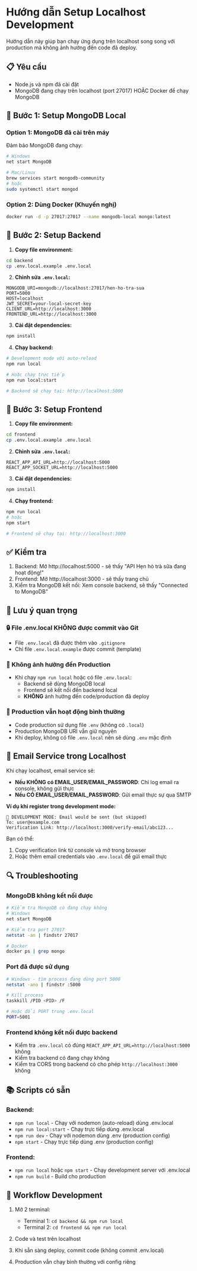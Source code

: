 # Hướng dẫn Setup Localhost Development

Hướng dẫn này giúp bạn chạy ứng dụng trên localhost song song với production mà không ảnh hưởng đến code đã deploy.

## 📋 Yêu cầu

- Node.js và npm đã cài đặt
- MongoDB đang chạy trên localhost (port 27017) HOẶC Docker để chạy MongoDB

## 🚀 Bước 1: Setup MongoDB Local

### Option 1: MongoDB đã cài trên máy
Đảm bảo MongoDB đang chạy:
```bash
# Windows
net start MongoDB

# Mac/Linux
brew services start mongodb-community
# hoặc
sudo systemctl start mongod
```

### Option 2: Dùng Docker (Khuyến nghị)
```bash
docker run -d -p 27017:27017 --name mongodb-local mongo:latest
```

## 🔧 Bước 2: Setup Backend

1. **Copy file environment:**
```bash
cd backend
cp .env.local.example .env.local
```

2. **Chỉnh sửa `.env.local`:**
```env
MONGODB_URI=mongodb://localhost:27017/hen-ho-tra-sua
PORT=5000
HOST=localhost
JWT_SECRET=your-local-secret-key
CLIENT_URL=http://localhost:3000
FRONTEND_URL=http://localhost:3000
```

3. **Cài đặt dependencies:**
```bash
npm install
```

4. **Chạy backend:**
```bash
# Development mode với auto-reload
npm run local

# Hoặc chạy trực tiếp
npm run local:start

# Backend sẽ chạy tại: http://localhost:5000
```

## 🎨 Bước 3: Setup Frontend

1. **Copy file environment:**
```bash
cd frontend
cp .env.local.example .env.local
```

2. **Chỉnh sửa `.env.local`:**
```env
REACT_APP_API_URL=http://localhost:5000
REACT_APP_SOCKET_URL=http://localhost:5000
```

3. **Cài đặt dependencies:**
```bash
npm install
```

4. **Chạy frontend:**
```bash
npm run local
# hoặc
npm start

# Frontend sẽ chạy tại: http://localhost:3000
```

## ✅ Kiểm tra

1. Backend: Mở http://localhost:5000 - sẽ thấy "API Hẹn hò trà sữa đang hoạt động!"
2. Frontend: Mở http://localhost:3000 - sẽ thấy trang chủ
3. Kiểm tra MongoDB kết nối: Xem console backend, sẽ thấy "Connected to MongoDB"

## 📝 Lưu ý quan trọng

### 🔒 File .env.local KHÔNG được commit vào Git
- File `.env.local` đã được thêm vào `.gitignore`
- Chỉ file `.env.local.example` được commit (template)

### 🔄 Không ảnh hưởng đến Production
- Khi chạy `npm run local` hoặc có file `.env.local`:
  - Backend sẽ dùng MongoDB local
  - Frontend sẽ kết nối đến backend local
  - **KHÔNG** ảnh hưởng đến code/production đã deploy

### 🚀 Production vẫn hoạt động bình thường
- Code production sử dụng file `.env` (không có `.local`)
- Production MongoDB URI vẫn giữ nguyên
- Khi deploy, không có file `.env.local` nên sẽ dùng `.env` mặc định

## 📧 Email Service trong Localhost

Khi chạy localhost, email service sẽ:
- **Nếu KHÔNG có EMAIL_USER/EMAIL_PASSWORD**: Chỉ log email ra console, không gửi thực
- **Nếu CÓ EMAIL_USER/EMAIL_PASSWORD**: Gửi email thực sự qua SMTP

**Ví dụ khi register trong development mode:**
```
📧 DEVELOPMENT MODE: Email would be sent (but skipped)
To: user@example.com
Verification Link: http://localhost:3000/verify-email/abc123...
```

Bạn có thể:
1. Copy verification link từ console và mở trong browser
2. Hoặc thêm email credentials vào `.env.local` để gửi email thực

## 🔍 Troubleshooting

### MongoDB không kết nối được
```bash
# Kiểm tra MongoDB có đang chạy không
# Windows
net start MongoDB

# Kiểm tra port 27017
netstat -an | findstr 27017

# Docker
docker ps | grep mongo
```

### Port đã được sử dụng
```bash
# Windows - tìm process đang dùng port 5000
netstat -ano | findstr :5000

# Kill process
taskkill /PID <PID> /F

# Hoặc đổi PORT trong .env.local
PORT=5001
```

### Frontend không kết nối được backend
- Kiểm tra `.env.local` có đúng `REACT_APP_API_URL=http://localhost:5000` không
- Kiểm tra backend có đang chạy không
- Kiểm tra CORS trong backend có cho phép `http://localhost:3000` không

## 📚 Scripts có sẵn

### Backend:
- `npm run local` - Chạy với nodemon (auto-reload) dùng .env.local
- `npm run local:start` - Chạy trực tiếp dùng .env.local
- `npm run dev` - Chạy với nodemon dùng .env (production config)
- `npm start` - Chạy trực tiếp dùng .env (production config)

### Frontend:
- `npm run local` hoặc `npm start` - Chạy development server với .env.local
- `npm run build` - Build cho production

## 🎯 Workflow Development

1. Mở 2 terminal:
   - Terminal 1: `cd backend && npm run local`
   - Terminal 2: `cd frontend && npm run local`

2. Code và test trên localhost
3. Khi sẵn sàng deploy, commit code (không commit .env.local)
4. Production vẫn chạy bình thường với config riêng

